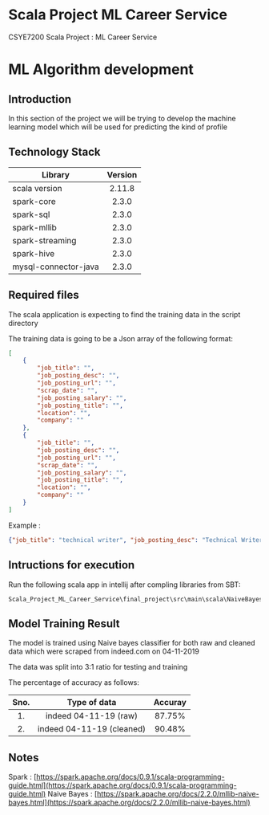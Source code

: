 # Scala Project ML Career Service
CSYE7200 Scala Project : ML Career Service

# ML Algorithm development

## Introduction
In this section of the project we will be trying to develop the machine learning model which will be used for predicting the kind of profile 

## Technology Stack

| Library              | Version | 
| ---------------------|:-------:|
| scala version        | 2.11.8  |
| spark-core           | 2.3.0   |
| spark-sql            | 2.3.0   |
| spark-mllib          | 2.3.0   |
| spark-streaming      | 2.3.0   |
| spark-hive		   | 2.3.0   |
| mysql-connector-java | 2.3.0   |


## Required files
The scala application is expecting to find the training data in the script directory

The training data is going to be a Json array of the following format:
```json
[
	{
		"job_title": "", 
		"job_posting_desc": "", 
		"job_posting_url": "", 
		"scrap_date": "", 
		"job_posting_salary": "", 
		"job_posting_title": "", 
		"location": "", 
		"company": ""
	},
	{
		"job_title": "", 
		"job_posting_desc": "", 
		"job_posting_url": "", 
		"scrap_date": "", 
		"job_posting_salary": "", 
		"job_posting_title": "", 
		"location": "", 
		"company": ""
	}
]

```

Example : 

```json
{"job_title": "technical writer", "job_posting_desc": "Technical Writer (E20-19-0594-F):\n\nBowhead seeks a Technical writer with experience proof reading, editing and formatting of documentation ensuring it is accurate, complete. The Technical Writer should have the ability to communicate effectively orally and through written reports in specified formats. Effectively manage scheduling of personnel/calendars to ensure coverage of multiple buildings/facilities. Comfortable with the use of computer/web-based systems with desired experience in clearance verification systems, badge access and alarm systems. Ability to take responsibility for personnel and facilities to include the escorting, within classified spaces, of un-cleared personnel (those without US security clearances), manage use of resources as well as maintain inventory of assorted equipment and supplies.\n\nRequirements High School diploma, Bachelor's degree preferred\n\nIntermediate to advanced level skills in Microsoft Office software suite - Word, Excel, Outlook, PowerPoint\n\n\nA working knowledge of tech editing tools resident within the MS Office Suite.\n\nAbility to communicate effectively with all levels of employees and outside contacts. To receive and respond to instructions/assignments, must be able to read, write and speak English.\n\n\nThe ability to communicate effectively with engineers and other technical personnel.\n\n\nThe ability to work independently to deliver products on time.\n\nSECURITY CLEARANCE REQUIRED: Must be able to obtain a security clearance at the Secret level. US Citizenship is a requirement for Secret clearance at this location.\n\n\nApplicants may be subject to a pre-employment drug & alcohol screening and/or random drug screen, and must follow UIC\u2019s Non-DOT Drug & Alcohol Testing Program requirements. If the position requires, an applicant must pass a pre-employment criminal background history check. All post-secondary education listed on the applicant\u2019s resume/application may be subject to verification.\n\nWhere driving may be required or where a rental car must be obtained for business travel purposes, applicants must have a valid driver license for this position and will be subject to verification. In addition, the applicant must pass an in-house, online, driving course to be authorized to drive for company purposes.", "job_posting_url": "https://www.indeed.com/pagead/clk?mo=r&ad=-6NYlbfkN0BPhkBAIDmFMPMN_Wbqu40VnORwh18Yi8IRBq-wdVg1C4FRosJ448JJ5pdSzOPOT_viSmiTrQHHcy5dGSqXH94pIMieokfjho6VMqSXAZZf1Ig3v_K3Rkr1gFXiP8-szt3VXjQSq85YpKZJ13wPNAVcT7bAEUELsHrtT9mja2lnwzJRKmu5PDXKIz_3SuH5Qp7ldMh-Dnkq5n7VLXHgFGqkXr34QIT8RkZnQH0EoJLuu4WeW7BwpCXp7YfoUdpXNFMsR3mclnAsJGCTzGbGSEjFOYI9SGLYjFosws1vkJ4acTtshL8-AhTR-X56g6vMY37RCm2d5VV_WaqLrEtfXpDmswxt81eajKOksJTpIE556R6edj7p--aHvZsB8TCGd_VT9OlEqXtXdtLLgUaUy3sUxU4OW3ApJT1vHj4_imvkUA==&vjs=3&p=9&fvj=1", "scrap_date": "11-04-2019", "job_posting_salary": null, "job_posting_title": "Technical Writer I", "location": "San Francisco, CA", "company": null}
```

## Intructions for execution
Run the following scala app in intellij after compling libraries from SBT:
```
Scala_Project_ML_Career_Service\final_project\src\main\scala\NaiveBayesTextClassifier.scala
```

## Model Training Result
The model is trained using Naive bayes classifier for both raw and cleaned data which were scraped from indeed.com on 04-11-2019

The data was split into 3:1 ratio for testing and training 

The percentage of accuracy as follows:

| Sno. | Type of data              | Accuray |
|:----:|:-------------------------:|:-------:|
| 1.   | indeed 04-11-19 (raw)     |  87.75% |
| 2.   | indeed 04-11-19 (cleaned) |  90.48% |

## Notes

Spark : [https://spark.apache.org/docs/0.9.1/scala-programming-guide.html](https://spark.apache.org/docs/0.9.1/scala-programming-guide.html)
Naive Bayes : [https://spark.apache.org/docs/2.2.0/mllib-naive-bayes.html](https://spark.apache.org/docs/2.2.0/mllib-naive-bayes.html)
